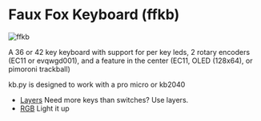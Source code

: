 # Faux Fox Keyboard (ffkb)

![ffkb](https://github.com/sadekbaroudi/ffkb)

A 36 or 42 key keyboard with support for per key leds, 2 rotary encoders (EC11 or evqwgd001), and a feature in the center (EC11, OLED (128x64), or pimoroni trackball)

kb.py is designed to work with a pro micro or kb2040 

- [Layers](https://github.com/KMKfw/kmk_firmware/tree/master/docs/layers.md) Need more keys than switches? Use layers.
- [RGB](https://github.com/KMKfw/kmk_firmware/tree/master/docs/rgb.md) Light it up
